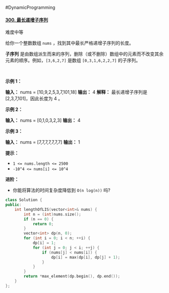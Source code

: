 #DynamicProgramming
#### [300. 最长递增子序列](https://leetcode.cn/problems/longest-increasing-subsequence/)

难度中等

给你一个整数数组 `nums` ，找到其中最长严格递增子序列的长度。

**子序列** 是由数组派生而来的序列，删除（或不删除）数组中的元素而不改变其余元素的顺序。例如，`[3,6,2,7]` 是数组 `[0,3,1,6,2,2,7]` 的子序列。

 

**示例 1：**

**输入：** nums = [10,9,2,5,3,7,101,18]
**输出：** 4
**解释：** 最长递增子序列是 [2,3,7,101]，因此长度为 4 。

**示例 2：**

**输入：** nums = [0,1,0,3,2,3]
**输出：** 4

**示例 3：**

**输入：** nums = [7,7,7,7,7,7,7]
**输出：** 1

**提示：**

-   `1 <= nums.length <= 2500`
-   `-10^4 <= nums[i] <= 10^4`

**进阶：**

-   你能将算法的时间复杂度降低到 `O(n log(n))` 吗?

```cpp
class Solution {
public:
    int lengthOfLIS(vector<int>& nums) {
        int n = (int)nums.size();
        if (n == 0) {
            return 0;
        }
        vector<int> dp(n, 0);
        for (int i = 0; i < n; ++i) {
            dp[i] = 1;
            for (int j = 0; j < i; ++j) {
                if (nums[j] < nums[i]) {
                    dp[i] = max(dp[i], dp[j] + 1);
                }
            }
        }
        return *max_element(dp.begin(), dp.end());
    }
};
```